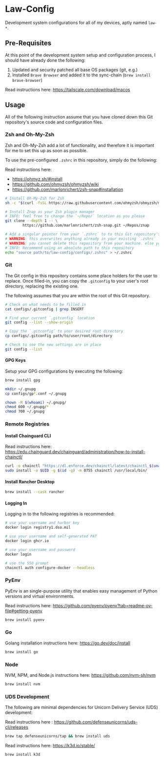 # Law-Config

Development system configurations for all of my devices, aptly named `law-*`.

## Pre-Requisites

At this point of the development system setup and configuration process, I should have already done the following:

1. Updated and security patched all base OS packages (git, e.g.)
2. Installed `Brave Browser` and added it to the sync-chain (`brew install brave-browser`)

Read instructions here: https://tailscale.com/download/macos

## Usage

All of the following instruction assume that you have cloned down this Git repository's source code and configuration files.

### Zsh and Oh-My-Zsh

Zsh and Oh-My-Zsh add a lot of functionality, and therefore it is important for me to set this up as soon as possible.

To use the pre-configured `.zshrc` in this repository, simply do the following:

Read instructions here:

- https://ohmyz.sh/#install
- https://github.com/ohmyzsh/ohmyzsh/wiki
- https://github.com/marlonrichert/zsh-snap#installation

```bash
# Install Oh-My-Zsh for Zsh
sh -c "$(curl -fsSL https://raw.githubusercontent.com/ohmyzsh/ohmyzsh/master/tools/install.sh)"

# Install Znap as your Zsh plugin manager
# INFO: feel free to change the `~/Repo/` location as you please
git clone --depth 1 -- \
        https://github.com/marlonrichert/zsh-snap.git ~/Repos/znap

# Add a singular pointer from your `.zshrc` to to this Git repository's `.zshrc`
# WARNING: this overwrites anything already in your existing `.zshrc`
# WARNING: you cannot delete this repository from your machine. else you wil lose the pointer
# INFO: Recommend using an absolute path to this repository
echo "source path/to/law-config/configs/.zshrc" > ~/.zshrc
```

### Git

The Git config in this repository contains some place holders for the user to replace. Once filled-in, you can copy the `.gitconfig` to your user's root directory, replacing the existing one.

The following assumes that you are within the root of this Git repository.

```bash
# Check on what needs to be filled in
cat configs/.gitconfig | grep INSERT

# Find your current `.gitconfig` location
git config --list --show-origin

# Copy the `.gitconfig` to your desired root directory
cp configs/.gitconfig path/to/user/root/directory

# Check to see the new settings are in place
git config --list
```

#### GPG Keys

Setup your GPG configurations by executing the following:

```bash
brew install gpg

mkdir ~/.gnupg
cp configs/gp*.conf ~/.gnupg

chown -R $(whoami) ~/.gnupg/
chmod 600 ~/.gnupg/*
chmod 700 ~/.gnupg
```

### Remote Registries

#### Install Chainguard CLI

Read instructions here: https://edu.chainguard.dev/chainguard/administration/how-to-install-chainctl/

```bash
curl -o chainctl "https://dl.enforce.dev/chainctl/latest/chainctl_$(uname -s | tr '[:upper:]' '[:lower:]')_$(uname -m | sed 's/aarch64/arm64/')"
sudo install -o $UID -g $(id -g) -m 0755 chainctl /usr/local/bin/
```

#### Install Rancher Desktop

```bash
brew install --cask rancher
```

#### Logging In

Logging in to the following registries is recommended:

```bash
# use your username and harbor key
docker login registry1.dso.mil

# use your username and self-generated PAT
docker login ghcr.io

# use your username and password
docker login

# use the SSO prompt
chainctl auth configure-docker --headless
```

### PyEnv

PyEnv is an single-purpose utility that enables easy management of Python versions and virtual environments.

Read instructions here: https://github.com/pyenv/pyenv?tab=readme-ov-file#getting-pyenv

```bash
brew install pyenv
```

### Go

Golang installation instructions here: https://go.dev/doc/install

```bash
brew install go
```

### Node

NVM, NPM, and Node.js instructions here: https://github.com/nvm-sh/nvm

```bash
brew install nvm
```

### UDS Development

The following are minimal dependencies for Unicorn Delivery Service (UDS) development:

Read instructions here : https://github.com/defenseunicorns/uds-cli/releases

```bash
brew tap defenseunicorns/tap && brew install uds
```

Read instructions here: https://k3d.io/stable/

```bash
brew install k3d
```

